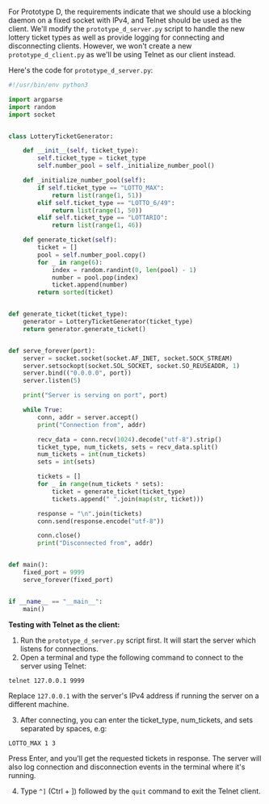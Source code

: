 For Prototype D, the requirements indicate that we should use a blocking daemon on a fixed socket with IPv4, and Telnet should be used as the client. We'll modify the `prototype_d_server.py` script to handle the new lottery ticket types as well as provide logging for connecting and disconnecting clients. However, we won't create a new `prototype_d_client.py` as we'll be using Telnet as our client instead.

Here's the code for `prototype_d_server.py`:

```python
#!/usr/bin/env python3

import argparse
import random
import socket


class LotteryTicketGenerator:

    def __init__(self, ticket_type):
        self.ticket_type = ticket_type
        self.number_pool = self._initialize_number_pool()

    def _initialize_number_pool(self):
        if self.ticket_type == "LOTTO_MAX":
            return list(range(1, 51))
        elif self.ticket_type == "LOTTO_6/49":
            return list(range(1, 50))
        elif self.ticket_type == "LOTTARIO":
            return list(range(1, 46))

    def generate_ticket(self):
        ticket = []
        pool = self.number_pool.copy()
        for _ in range(6):
            index = random.randint(0, len(pool) - 1)
            number = pool.pop(index)
            ticket.append(number)
        return sorted(ticket)


def generate_ticket(ticket_type):
    generator = LotteryTicketGenerator(ticket_type)
    return generator.generate_ticket()


def serve_forever(port):
    server = socket.socket(socket.AF_INET, socket.SOCK_STREAM)
    server.setsockopt(socket.SOL_SOCKET, socket.SO_REUSEADDR, 1)
    server.bind(("0.0.0.0", port))
    server.listen(5)

    print("Server is serving on port", port)

    while True:
        conn, addr = server.accept()
        print("Connection from", addr)

        recv_data = conn.recv(1024).decode("utf-8").strip()
        ticket_type, num_tickets, sets = recv_data.split()
        num_tickets = int(num_tickets)
        sets = int(sets)

        tickets = []
        for _ in range(num_tickets * sets):
            ticket = generate_ticket(ticket_type)
            tickets.append(" ".join(map(str, ticket)))

        response = "\n".join(tickets)
        conn.send(response.encode("utf-8"))

        conn.close()
        print("Disconnected from", addr)


def main():
    fixed_port = 9999
    serve_forever(fixed_port)


if __name__ == "__main__":
    main()
```

**Testing with Telnet as the client:**

1. Run the `prototype_d_server.py` script first. It will start the server which listens for connections.
2. Open a terminal and type the following command to connect to the server using Telnet:

```
telnet 127.0.0.1 9999
```

Replace `127.0.0.1` with the server's IPv4 address if running the server on a different machine.

3. After connecting, you can enter the ticket_type, num_tickets, and sets separated by spaces, e.g:

```
LOTTO_MAX 1 3
```

Press Enter, and you'll get the requested tickets in response. The server will also log connection and disconnection events in the terminal where it's running.

4. Type `^]` (Ctrl + ]) followed by the `quit` command to exit the Telnet client.
